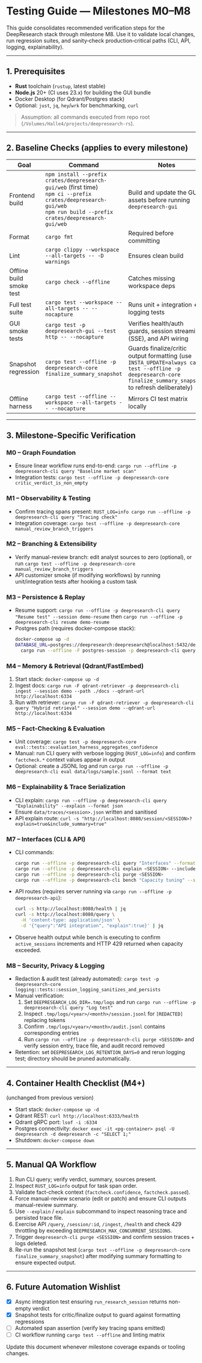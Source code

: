 # Testing Guide — Milestones M0–M8

This guide consolidates recommended verification steps for the DeepResearch stack through milestone M8. Use it to validate local changes, run regression suites, and sanity‑check production‑critical paths (CLI, API, logging, explainability).

---

## 1. Prerequisites

- **Rust** toolchain (`rustup`, latest stable)
- **Node.js** 20+ (CI uses 23.x) for building the GUI bundle
- Docker Desktop (for Qdrant/Postgres stack)
- Optional: `just`, `jq`, `hey`/`wrk` for benchmarking, `curl`

> Assumption: all commands executed from repo root (`/Volumes/Halle4/projects/deepresearch-rs`).

---

## 2. Baseline Checks (applies to every milestone)

| Goal | Command | Notes |
|------|---------|-------|
| Frontend build | `npm install --prefix crates/deepresearch-gui/web` (first time)<br>`npm ci --prefix crates/deepresearch-gui/web`<br>`npm run build --prefix crates/deepresearch-gui/web` | Build and update the GUI assets before running `deepresearch-gui` |
| Format | `cargo fmt` | Required before committing |
| Lint | `cargo clippy --workspace --all-targets -- -D warnings` | Ensures clean build |
| Offline build smoke test | `cargo check --offline` | Catches missing workspace deps |
| Full test suite | `cargo test --workspace --all-targets -- --nocapture` | Runs unit + integration + logging tests |
| GUI smoke tests | `cargo test -p deepresearch-gui --test http -- --nocapture` | Verifies health/auth guards, session streaming (SSE), and API wiring |
| Snapshot regression | `cargo test --offline -p deepresearch-core finalize_summary_snapshot` | Guards finalize/critic output formatting (use `INSTA_UPDATE=always cargo test --offline -p deepresearch-core finalize_summary_snapshot` to refresh deliberately) |
| Offline harness | `cargo test --offline --workspace --all-targets -- --nocapture` | Mirrors CI test matrix locally |

---

## 3. Milestone-Specific Verification

### M0 – Graph Foundation
- Ensure linear workflow runs end-to-end: `cargo run --offline -p deepresearch-cli query "Baseline market scan"`
- Integration tests: `cargo test --offline -p deepresearch-core critic_verdict_is_non_empty`

### M1 – Observability & Testing
- Confirm tracing spans present: `RUST_LOG=info cargo run --offline -p deepresearch-cli query "Tracing check"`
- Integration coverage: `cargo test --offline -p deepresearch-core manual_review_branch_triggers`

### M2 – Branching & Extensibility
- Verify manual-review branch: edit analyst sources to zero (optional), or run `cargo test --offline -p deepresearch-core manual_review_branch_triggers`
- API customizer smoke (if modifying workflows) by running unit/integration tests after hooking a custom task

### M3 – Persistence & Replay
- Resume support: `cargo run --offline -p deepresearch-cli query "Resume test" --session demo-resume` then `cargo run --offline -p deepresearch-cli resume demo-resume`
- Postgres path (requires docker-compose stack):
  ```bash
  docker-compose up -d
  DATABASE_URL=postgres://deepresearch:deepresearch@localhost:5432/deepresearch \
    cargo run --offline -F postgres-session -p deepresearch-cli query "Resume via pg" --session pg-demo
  ```

### M4 – Memory & Retrieval (Qdrant/FastEmbed)
1. Start stack: `docker-compose up -d`
2. Ingest docs: `cargo run -F qdrant-retriever -p deepresearch-cli ingest --session demo --path ./docs --qdrant-url http://localhost:6334`
3. Run with retriever: `cargo run -F qdrant-retriever -p deepresearch-cli query "Hybrid retrieval" --session demo --qdrant-url http://localhost:6334`

### M5 – Fact-Checking & Evaluation
- Unit coverage: `cargo test -p deepresearch-core eval::tests::evaluation_harness_aggregates_confidence`
- Manual: run CLI query with verbose logging (`RUST_LOG=info`) and confirm `factcheck.*` context values appear in output
- Optional: create a JSONL log and run `cargo run --offline -p deepresearch-cli eval data/logs/sample.jsonl --format text`

### M6 – Explainability & Trace Serialization
- CLI explain: `cargo run --offline -p deepresearch-cli query "Explainability" --explain --format json`
- Ensure `data/traces/<session>.json` written and sanitised
- API explain route: `curl -s "http://localhost:8080/session/<SESSION>?explain=true&include_summary=true"`

### M7 – Interfaces (CLI & API)
- CLI commands:
  ```bash
  cargo run --offline -p deepresearch-cli query "Interfaces" --format json
  cargo run --offline -p deepresearch-cli explain <SESSION> --include-summary
  cargo run --offline -p deepresearch-cli purge <SESSION>
  cargo run --offline -p deepresearch-cli bench "Capacity tuning" --sessions 12 --concurrency 4
  ```
- API routes (requires server running via `cargo run --offline -p deepresearch-api`):
  ```bash
  curl -s http://localhost:8080/health | jq
  curl -s http://localhost:8080/query \
    -H 'content-type: application/json' \
    -d '{"query":"API integration", "explain":true}' | jq
  ```
- Observe health output while bench is executing to confirm `active_sessions` increments and HTTP 429 returned when capacity exceeded.

### M8 – Security, Privacy & Logging
- Redaction & audit test (already automated): `cargo test -p deepresearch-core logging::tests::session_logging_sanitizes_and_persists`
- Manual verification:
  1. Set `DEEPRESEARCH_LOG_DIR=.tmp/logs` and run `cargo run --offline -p deepresearch-cli query "Log test"`
  2. Inspect `.tmp/logs/<year>/<month>/session.jsonl` for `[REDACTED]` replacing tokens
  3. Confirm `.tmp/logs/<year>/<month>/audit.jsonl` contains corresponding entries
  4. Run `cargo run --offline -p deepresearch-cli purge <SESSION>` and verify session entry, trace file, and audit record removed
- Retention: set `DEEPRESEARCH_LOG_RETENTION_DAYS=0` and rerun logging test; directory should be pruned automatically.

---

## 4. Container Health Checklist (M4+)

(unchanged from previous version)

- Start stack: `docker-compose up -d`
- Qdrant REST: `curl http://localhost:6333/health`
- Qdrant gRPC port: `lsof -i :6334`
- Postgres connectivity: `docker exec -it <pg-container> psql -U deepresearch -d deepresearch -c "SELECT 1;"`
- Shutdown: `docker-compose down`

---

## 5. Manual QA Workflow

1. Run CLI query; verify verdict, summary, sources present.
2. Inspect `RUST_LOG=info` output for task span order.
3. Validate fact-check context (`factcheck.confidence`, `factcheck.passed`).
4. Force manual-review scenario (edit or patch) and ensure CLI outputs manual-review summary.
5. Use `--explain` / `explain` subcommand to inspect reasoning trace and persisted trace file.
6. Exercise API `/query`, `/session/:id`, `/ingest`, `/health` and check 429 throttling by exceeding `DEEPRESEARCH_MAX_CONCURRENT_SESSIONS`.
7. Trigger `deepresearch-cli purge <SESSION>` and confirm session traces + logs deleted.
8. Re-run the snapshot test (`cargo test --offline -p deepresearch-core finalize_summary_snapshot`) after modifying summary formatting to ensure expected output.

---

## 6. Future Automation Wishlist

- [x] Async integration test ensuring `run_research_session` returns non-empty verdict
- [x] Snapshot tests for critic/finalize output to guard against formatting regressions
- [ ] Automated span assertion (verify key tracing spans emitted)
- [ ] CI workflow running `cargo test --offline` and linting matrix

Update this document whenever milestone coverage expands or tooling changes.
